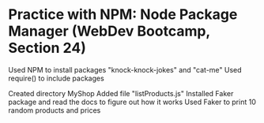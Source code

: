 # Practice with NPM: Node Package Manager (WebDev Bootcamp, Section 24)

Used NPM to install packages "knock-knock-jokes" and "cat-me"
Used require() to include packages

Created directory MyShop
Added file "listProducts.js"
Installed Faker package and read the docs to figure out how it works
Used Faker to print 10 random products and prices

